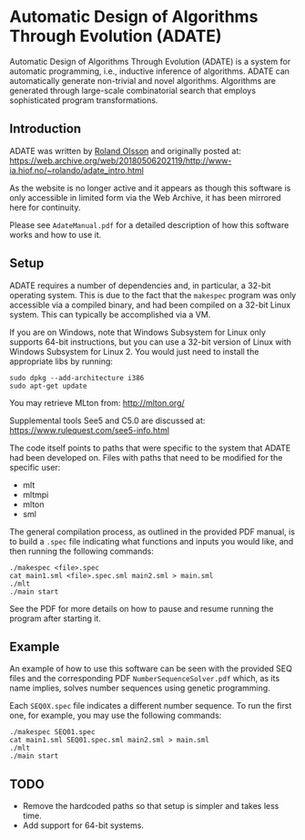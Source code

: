 # Automatic Design of Algorithms Through Evolution (ADATE)

Automatic Design of Algorithms Through Evolution (ADATE) is a system for automatic programming, i.e., inductive inference of algorithms. ADATE can automatically generate non-trivial and novel algorithms. Algorithms are generated through large-scale combinatorial search that employs sophisticated program transformations.

## Introduction

ADATE was written by [Roland Olsson](https://www.hiof.no/it/personer/und-forsk-ansatte/rolando/) and originally posted at:
https://web.archive.org/web/20180506202119/http://www-ia.hiof.no/~rolando/adate_intro.html

As the website is no longer active and it appears as though this software is only accessible in limited form via the Web Archive, it has been mirrored here for continuity.

Please see `AdateManual.pdf` for a detailed description of how this software works and how to use it.

## Setup

ADATE requires a number of dependencies and, in particular, a 32-bit operating system. This is due to the fact that the `makespec` program was only accessible via a compiled binary, and had been compiled on a 32-bit Linux system. This can typically be accomplished via a VM.

If you are on Windows, note that Windows Subsystem for Linux only supports 64-bit instructions, but you can use a 32-bit version of Linux with Windows Subsystem for Linux 2. You would just need to install the appropriate libs by running:

```
sudo dpkg --add-architecture i386
sudo apt-get update
```

You may retrieve MLton from:
http://mlton.org/

Supplemental tools See5 and C5.0 are discussed at:
https://www.rulequest.com/see5-info.html

The code itself points to paths that were specific to the system that ADATE had been developed on. Files with paths that need to be modified for the specific user:

* mlt
* mltmpi
* mlton
* sml

The general compilation process, as outlined in the provided PDF manual, is to build a `.spec` file indicating what functions and inputs you would like, and then running the following commands:

```
./makespec <file>.spec
cat main1.sml <file>.spec.sml main2.sml > main.sml
./mlt
./main start
```

See the PDF for more details on how to pause and resume running the program after starting it.

## Example

An example of how to use this software can be seen with the provided SEQ files and the corresponding PDF `NumberSequenceSolver.pdf` which, as its name implies, solves number sequences using genetic programming.

Each `SEQ0X.spec` file indicates a different number sequence. To run the first one, for example, you may use the following commands:

```
./makespec SEQ01.spec
cat main1.sml SEQ01.spec.sml main2.sml > main.sml
./mlt
./main start
```

## TODO

* Remove the hardcoded paths so that setup is simpler and takes less time.
* Add support for 64-bit systems.
